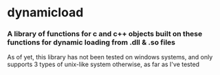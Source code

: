 # dynamicload
### A library of functions for c and c++ objects built on these functions for dynamic loading from .dll &amp; .so files

As of yet, this library has not been tested on windows systems, and only supports 3 types of unix-like system otherwise, as far as I've tested

